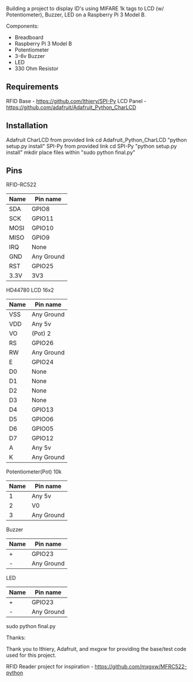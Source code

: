 Building a project to display ID's using MIFARE 1k tags to LCD (w/ Potentiometer), Buzzer, LED on a Raspberry Pi 3 Model B.

Components:

- Breadboard
- Raspberry Pi 3 Model B
- Potentiometer
- 3-6v Buzzer
- LED
- 330 Ohm Resistor

## Requirements

RFID Base - https://github.com/lthiery/SPI-Py
LCD Panel - https://github.com/adafruit/Adafruit_Python_CharLCD

## Installation

Adafruit CharLCD from provided link
cd Adafruit_Python_CharLCD
"python setup.py install"
SPI-Py from provided link
cd SPI-Py
"python setup.py install"
mkdir <folder>
place files within <folder>
"sudo python final.py"

## Pins

RFID-RC522

| Name | Pin name   |
|------|------------|
| SDA  | GPIO8      |
| SCK  | GPIO11     |
| MOSI | GPIO10     |
| MISO | GPIO9      |
| IRQ  | None       |
| GND  | Any Ground |
| RST  | GPIO25     |
| 3.3V | 3V3        |


HD44780 LCD 16x2

| Name | Pin name   |
|------|------------|
| VSS  | Any Ground |
| VDD  | Any 5v     |
| VO   | (Pot) 2    |
| RS   | GPIO26     |
| RW   | Any Ground |
| E    | GPIO24     |
| D0   | None       |
| D1   | None       |
| D2   | None       |
| D3   | None       |
| D4   | GPIO13     |
| D5   | GPIO06     |
| D6   | GPIO05     |
| D7   | GPIO12     |
| A    | Any 5v     |
| K    | Any Ground |

Potentiometer(Pot) 10k

| Name | Pin name   |
|------|------------|
| 1    | Any 5v     |
| 2    | V0         |
| 3    | Any Ground |

Buzzer 

| Name | Pin name   |
|------|------------|
| +    | GPIO23     |
| -    | Any Ground |

LED

| Name | Pin name   |
|------|------------|
| +    | GPIO23     |
| -    | Any Ground | - with 330 Ohm Resistor

sudo python final.py

Thanks:

Thank you to lthiery, Adafruit, and mxgxw for providing the base/test code used for this project.

RFID Reader project for inspiration - https://github.com/mxgxw/MFRC522-python